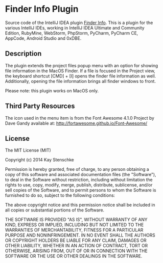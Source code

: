 # Finder Info Plugin

Source code of the IntelliJ IDEA plugin [Finder Info](http://plugins.jetbrains.com/plugin/7528).
This is a plugin for the various IntelliJ IDEs, working in IntelliJ IDEA Ultimate and Community Edition,
RubyMine, WebStorm, PhpStorm, PyCharm, PyCharm CE, AppCode, Android Studio and 0xDBE.


## Description

The plugin extends the project files popup menu with an option for showing file information in the MacOS Finder.
If a file is focused in the Project view, the keyboard shortcut [CMD] + [I] opens the finder file information as well.
Additionally, opening the file information brings all finder windows to front.

Please note: this plugin works on MacOS only.


## Third Party Resources

The icon used in the menu item is from the Font Awesome 4.1.0 Project by Dave Gandy
available at: http://fortawesome.github.io/Font-Awesome/


## License

The MIT License (MIT)

Copyright (c) 2014 Kay Stenschke

Permission is hereby granted, free of charge, to any person obtaining a copy
of this software and associated documentation files (the "Software"), to deal
in the Software without restriction, including without limitation the rights
to use, copy, modify, merge, publish, distribute, sublicense, and/or sell
copies of the Software, and to permit persons to whom the Software is
furnished to do so, subject to the following conditions:

The above copyright notice and this permission notice shall be included in
all copies or substantial portions of the Software.

THE SOFTWARE IS PROVIDED "AS IS", WITHOUT WARRANTY OF ANY KIND, EXPRESS OR
IMPLIED, INCLUDING BUT NOT LIMITED TO THE WARRANTIES OF MERCHANTABILITY,
FITNESS FOR A PARTICULAR PURPOSE AND NONINFRINGEMENT. IN NO EVENT SHALL THE
AUTHORS OR COPYRIGHT HOLDERS BE LIABLE FOR ANY CLAIM, DAMAGES OR OTHER
LIABILITY, WHETHER IN AN ACTION OF CONTRACT, TORT OR OTHERWISE, ARISING FROM,
OUT OF OR IN CONNECTION WITH THE SOFTWARE OR THE USE OR OTHER DEALINGS IN
THE SOFTWARE.
